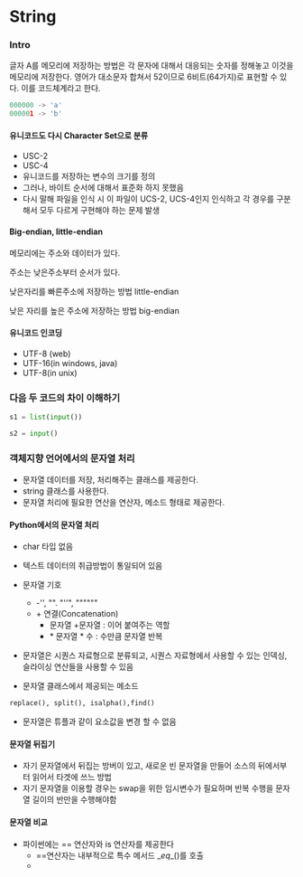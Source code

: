 # String

### Intro

글자 A를 메모리에 저장하는 방법은 각 문자에 대해서 대응되는 숫자를 정해놓고 이것을 메모리에 저장한다. 영어가 대소문자 합쳐서 52이므로 6비트(64가지)로 표현할 수 있다. 이를 코드체계라고 한다. 

```  python
000000 -> 'a'
000001 -> 'b'
```

#### 유니코드도 다시 Character Set으로 분류

- USC-2
- USC-4
- 유니코드를 저장하는 변수의 크기를 정의
- 그러나, 바이트 순서에 대해서 표준화 하지 못했음
- 다시 말해 파일을 인식 시 이 파일이 UCS-2, UCS-4인지 인식하고 각 경우를 구분해서 모두 다르게 구현해야 하는 문제 발생

#### Big-endian, little-endian

메모리에는 주소와 데이터가 있다. 

주소는 낮은주소부터 순서가 있다. 

낮은자리를 빠른주소에 저장하는 방법 little-endian

낮은 자리를 높은 주소에 저장하는 방법 big-endian

#### 유니코드 인코딩

- UTF-8 (web)
- UTF-16(in windows, java)
- UTF-8(in unix)



### 다음 두 코드의 차이 이해하기

```python
s1 = list(input())

s2 = input()
```





### 객체지향 언어에서의 문자열 처리

- 문자열 데이터를 저장, 처리해주는 클래스를 제공한다.
-  string 클래스를 사용한다.
- 문자열 처리에 필요한 연산을 연산자, 메소드 형태로 제공한다.



#### Python에서의 문자열 처리

- char 타입 없음
- 텍스트 데이터의 취급방법이 통일되어 있음
- 문자열 기호
  - -'', "". "''", """"""
  - \+ 연결(Concatenation)
    - 문자열 +문자열 : 이어 붙여주는 역할
    - \* 문자열 * 수 : 수만큼 문자열 반복 

- 문자열은 시퀀스 자료형으로 분류되고, 시퀀스 자료형에서 사용할 수 있는 인덱싱, 슬라이싱 연산들을 사용할 수 있음
- 문자열 클래스에서 제공되는 메소드

``` python
replace(), split(), isalpha(),find()
```

- 문자열은 튜플과 같이 요소값을 변경 할 수 없음 



#### 문자열 뒤집기

- 자기 문자열에서 뒤집는 방버이 있고, 새로운 빈 문자열을 만들어 소스의 뒤에서부터 읽어서 타겟에 쓰느 방법
- 자기 문자열을 이용할 경우는 swap을 위한 임시변수가 필요하며 반복 수행을 문자열 길이의 반만을 수행해야함



#### 문자열 비교

- 파이썬에는 == 연산자와 is 연산자를 제공한다
  - ==연산자는 내부적으로 특수 메서드 \__eq__()를 호출
  - 

